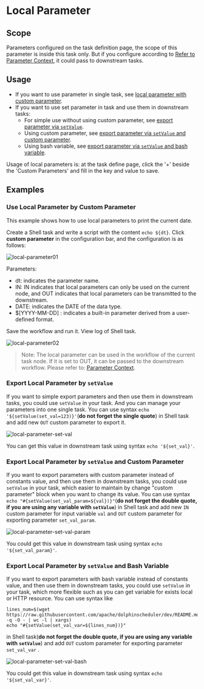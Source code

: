 # Local Parameter

## Scope

Parameters configured on the task definition page, the scope of this parameter is inside this task only. But if you configure according to [Refer to Parameter Context](context.md), it could pass to downstream tasks.

## Usage

* If you want to use parameter in single task, see [local parameter with custom parameter](#use-local-parameter-by-custom-parameter).
* If you want to use set parameter in task and use them in downstream tasks:
  * For simple use without using custom parameter, see [export parameter via `setValue`](#export-local-parameter-by-setvalue).
  * Using custom parameter, see [export parameter via `setValue` and custom parameter](#export-local-parameter-by-setvalue-and-custom-parameter).
  * Using bash variable, see [export parameter via `setValue` and bash variable](#export-local-parameter-by-setvalue-and-bash-variable).

Usage of local parameters is: at the task define page, click the '+' beside the 'Custom Parameters' and fill in the key and value to save.

## Examples

### Use Local Parameter by Custom Parameter

This example shows how to use local parameters to print the current date.

Create a Shell task and write a script with the content `echo ${dt}`. Click **custom parameter** in the configuration bar, and the configuration is as follows:

![local-parameter01](../../../../img/new_ui/dev/parameter/local_parameter01.png)

Parameters:

- dt: indicates the parameter name.
- IN: IN indicates that local parameters can only be used on the current node, and OUT indicates that local parameters can be transmitted to the downstream.
- DATE: indicates the DATE of the data type.
- $[YYYY-MM-DD] : indicates a built-in parameter derived from a user-defined format.

Save the workflow and run it. View log of Shell task.

![local-parameter02](../../../../img/new_ui/dev/parameter/local_parameter02.png)

> Note: The local parameter can be used in the workflow of the current task node. If it is set to OUT, it can be passed to the downstream workflow. Please refer to: [Parameter Context](context.md).

### Export Local Parameter by `setValue`

If you want to simple export parameters and then use them in downstream tasks, you could use `setValue` in your task. And you can manage your parameters into one single task. You can use syntax `echo '${setValue(set_val=123)}'`(**do not forget the single quote**) in Shell task and add new `OUT` custom parameter to export it.

![local-parameter-set-val](../../../../img/new_ui/dev/parameter/local_param_set_val.png)

You can get this value in downstream task using syntax `echo '${set_val}'`.

### Export Local Parameter by `setValue` and Custom Parameter

If you want to export parameters with custom parameter instead of constants value, and then use them in downstream tasks,
you could use `setValue` in your task, which easier to maintain by change "custom parameter" block when you want to
change its value. You can use syntax `echo "#{setValue(set_val_param=${val})}"`(**do not forget the double quote, if you are
using any variable with `setValue`**) in Shell task and add new `IN` custom parameter for input variable `val` and `OUT` custom
parameter for exporting parameter `set_val_param`.

![local-parameter-set-val-param](../../../../img/new_ui/dev/parameter/local_param_set_val_custom.png)

You could get this value in downstream task using syntax `echo '${set_val_param}'`.

### Export Local Parameter by `setValue` and Bash Variable

If you want to export parameters with bash variable instead of constants value, and then use them in downstream tasks,
you could use `setValue` in your task, which more flexible such as you can get variable for exists local or HTTP resource.
You can use syntax like

```shell
lines_num=$(wget https://raw.githubusercontent.com/apache/dolphinscheduler/dev/README.md -q -O - | wc -l | xargs)
echo "#{setValue(set_val_var=${lines_num})}"
```

in Shell task(**do not forget the double quote, if you are using any variable with `setValue`**) and add `OUT` custom parameter
for exporting parameter `set_val_var`
.

![local-parameter-set-val-bash](../../../../img/new_ui/dev/parameter/local_param_set_val_bash.png)

You could get this value in downstream task using syntax `echo '${set_val_var}'`.
